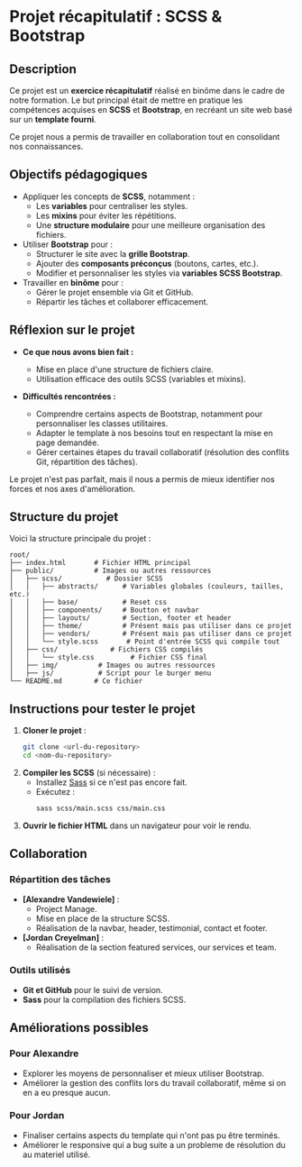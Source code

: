 # Projet récapitulatif : SCSS & Bootstrap

## Description

Ce projet est un **exercice récapitulatif** réalisé en binôme dans le cadre de notre formation. Le but principal était de mettre en pratique les compétences acquises en **SCSS** et **Bootstrap**, en recréant un site web basé sur un **template fourni**.  

Ce projet nous a permis de travailler en collaboration tout en consolidant nos connaissances.

## Objectifs pédagogiques

- Appliquer les concepts de **SCSS**, notamment :
  - Les **variables** pour centraliser les styles.
  - Les **mixins** pour éviter les répétitions.
  - Une **structure modulaire** pour une meilleure organisation des fichiers.
- Utiliser **Bootstrap** pour :
  - Structurer le site avec la **grille Bootstrap**.
  - Ajouter des **composants préconçus** (boutons, cartes, etc.).
  - Modifier et personnaliser les styles via **variables SCSS Bootstrap**.
- Travailler en **binôme** pour :
  - Gérer le projet ensemble via Git et GitHub.
  - Répartir les tâches et collaborer efficacement.

## Réflexion sur le projet

- **Ce que nous avons bien fait :**
  - Mise en place d'une structure de fichiers claire.
  - Utilisation efficace des outils SCSS (variables et mixins).

- **Difficultés rencontrées :**
  - Comprendre certains aspects de Bootstrap, notamment pour personnaliser les classes utilitaires.
  - Adapter le template à nos besoins tout en respectant la mise en page demandée.
  - Gérer certaines étapes du travail collaboratif (résolution des conflits Git, répartition des tâches).

Le projet n'est pas parfait, mais il nous a permis de mieux identifier nos forces et nos axes d'amélioration.

## Structure du projet

Voici la structure principale du projet :  

```plaintext
root/
├── index.html       # Fichier HTML principal
├── public/          # Images ou autres ressources
│   ├── scss/           # Dossier SCSS
│   │   ├── abstracts/      # Variables globales (couleurs, tailles, etc.)
│   │   ├── base/           # Reset css
│   │   ├── components/     # Boutton et navbar
│   │   ├── layouts/        # Section, footer et header
│   │   ├── theme/          # Présent mais pas utiliser dans ce projet
│   │   ├── vendors/        # Présent mais pas utiliser dans ce projet
│   │   └── style.scss       # Point d'entrée SCSS qui compile tout
│   ├── css/             # Fichiers CSS compilés
│   │   └── style.css         # Fichier CSS final
│   ├── img/          # Images ou autres ressources
│   ├── js/           # Script pour le burger menu
└── README.md        # Ce fichier
```

## Instructions pour tester le projet

1. **Cloner le projet** :  
   ```bash
   git clone <url-du-repository>
   cd <nom-du-repository>
   ```
2. **Compiler les SCSS** (si nécessaire) :  
   - Installez [Sass](https://sass-lang.com/install) si ce n'est pas encore fait.  
   - Exécutez :  
     ```bash
     sass scss/main.scss css/main.css
     ```
3. **Ouvrir le fichier HTML** dans un navigateur pour voir le rendu.

## Collaboration

### Répartition des tâches
- **[Alexandre Vandewiele]** :
  - Project Manage.
  - Mise en place de la structure SCSS.
  - Réalisation de la navbar, header, testimonial, contact et footer.
- **[Jordan Creyelman]** :
  - Réalisation de la section featured services, our services et team.

### Outils utilisés
- **Git et GitHub** pour le suivi de version.
- **Sass** pour la compilation des fichiers SCSS.

## Améliorations possibles

### Pour Alexandre  

- Explorer les moyens de personnaliser et mieux utiliser Bootstrap.
- Améliorer la gestion des conflits lors du travail collaboratif, même si on en a eu presque aucun.

### Pour Jordan 

- Finaliser certains aspects du template qui n'ont pas pu être terminés.
- Améliorer le responsive qui a bug suite a un probleme de résolution du au materiel utilisé.




